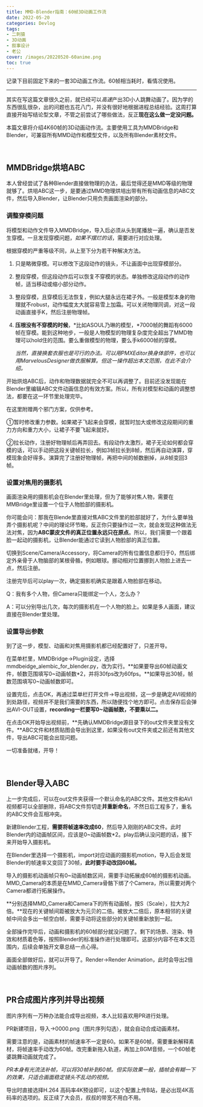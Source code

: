 ```yaml
---
title: MMD-Blender指南：60帧3D动画工作流
date: 2022-05-20
categories: Devlog
tags: 
- 二刺猿
- 3D动画
- 叙事设计
- 老公
cover: /images/20220520-60anime.png
toc: true
---
```

记录下目前固定下来的一套3D动画工作流。60帧相当耗时，看情况使用。

<!--more-->

___

其实在写这篇文章很久之前，就已经可以*高速*产出3D小人跳舞动画了。因为学的东西很乱很杂，出的问题也五花八门，并没有很好地根据进程总结经验。这周打算直接开始写结论型文章，不管之前尝试了哪些做法，反正**现在这么做一定没问题。**

本篇文章将介绍4K60帧的3D动画动作流。主要使用工具为MMDBridge和Blender，可兼容所有MMD动作和模型文件，以及所有Blender素材文件。

<br/>

## MMDBridge烘培ABC

本人曾经尝试了各种Blender直接做物理的办法，最后觉得还是MMD等级的物理就够了。烘培ABC这一步，是要通过MMD物理烘培出带有所有动画信息的ABC文件，然后导入Blender，让Blender只用负责画面渲染的部分。

### 调整穿模问题

将模型和动作文件导入MMDBridge，导入后必须从头到尾播放一遍，确认是否发生穿模。一旦发现穿模问题，*如果不摆烂的话*，需要进行对应处理。

根据穿模的严重等级不同，从上至下分为若干种解决方法。

1. 只是略微穿模。可以修改下这段动作的镜头，不让画面中出现穿模部分。

2. 整段穿模，但这段动作后可以恢复不穿模的状态。单独修改这段动作的动作帧，适当移动或缩小部分动作。

3. 整段穿模，且穿模后无法恢复，例如大腿永远在裙子外。一般是模型本身的物理就不robust，动作幅度太大就容易雪上加霜。可以关闭物理同调，对这一段动画直接手K，然后注册物理帧。

4. **压根没有不穿模的时候**，*比如ASOUL乃琳的模型，*7000帧的舞蹈有6000帧在穿模。能到这种地步，一般是人物模型的物理复杂度完全超出了MMD物理可以hold住的范围。要么重做模型的物理，要么手k6000帧的穿模。

   *当然，直接换套衣服也是可行的办法。可以用PMXEditor换身体部件，也可以用MarvelousDesigner做衣服解算。但这一操作超出本文范围，在此不会介绍。*

开始烘焙ABC后，动作和物理数据就完全不可以再调整了。目前还没发现能在Blender里编辑ABC文件动画信息的有效方案。所以，所有对模型和动画的调整想法，都要在这一环节里处理完毕。

在这里附赠两个邪门方案，仅供参考。

①暂时修改重力参数。如果裙子飞起来会穿模，就暂时加大或修改这段期间的重力方向和重力大小，让裙子不要飞起来就好。

②拉长动作，注册好物理帧后再弄回去。有段动作太激烈，裙子无论如何都会穿模的话，可以手动把这段关键帧拉长，例如3帧拉长到8帧，然后再自动演算，穿模现象会好得多。演算完了注册好物理帧，再把中间的帧数删掉，从8帧变回3帧。

### 设置对焦用的摄影机

画面渲染用的摄影机会在Blender里处理，但为了能够对焦人物，需要在MMBridge里设置一个位于人物脸部的摄影机。

你可能会问：那我在Blende里直接对焦ABC文件里的脸部就好了，为什么要单独弄个摄影机呢？中间的理论环节略，反正你只要操作过一次，就会发现这种做法无法对焦，因为**ABC蒙皮文件的真正位置永远只在原点**。所以，我们需要一个跟着脸一起动的摄影机，让Blender能通过它读到人物脸部的真正位置。

切换到Scene/Camera/Accessory，将Camera的所有位置信息都归于0，然后绑定外亲骨于人物脑部的某根骨骼，例如眼球。挪动相对位置挪到人物脸上进去一点，然后注册。

注册完毕后可以play一次，确定摄影机确实是跟着人物脸部在移动。

Q：我有多个人物，但Camera只能绑定一个人，怎么办？

A：可以分别导出几次，每次的摄影机在一个人物的脸上。如果是多人画面，建议直接在Blender里处理。

### 设置导出参数

到了这一步，模型、动画和对焦用摄影机都已经配置好了，只差开导。

在菜单栏里，MMDBridge→Plugin设定，选择mmdbeidge_alembic_for_blender.py，改为实行。**如果要导出60帧动画文件，帧数范围填写0~动画帧数*2，并将30fps改为60fps。**如果导出30帧，帧数范围填写0~动画帧数即可。

设置完后，点击OK，再通过菜单栏打开文件→导出视频，这一步是确定AVI视频的到处路径，视频并不是我们需要的东西，所以随便找个地方即可。点击保存后会弹出AVI-OUT设置，**recording一栏要写0~动画帧数，不要乘以二。**

在点击OK开始导出视频前，**先确认MMDBridge源目录下的out文件夹里没有文件。**ABC文件和材质贴图会导出到这里，如果没有out文件夹或之前还有其他文件，导出ABC可能会出现问题。

一切准备就绪，开导！

<br/>

## Blender导入ABC

上一步完成后，可以在out文件夹获得一个默认命名的ABC文件。其他文件和AVI视频都可以全部删除，将ABC文件剪切走**并重新命名**，不然日后工程多了，重名的ABC文件会互相冲突。

新建Blender工程，**需要将帧速率改成60**，然后导入刚刚的ABC文件。此时Blender内的动画帧区间，应该是0~动画帧数*2。play后确认没问题的话，接下来开始导入摄影机。

在Blender里选择一个摄影机，import对应动画的摄影机motion，导入后会发现Blender的帧速率又变回了30帧，**此时要手动改回60帧。**

导入的摄影机动画帧只有0~动画帧数区间，需要手动拓展成60帧的摄影机动画。MMD_Camera的本质是在MMD_Camera骨骼下绑了个Camera，所以需要对两个Camera都进行拓展操作。

**分别选择MMD_Camera和Camera下的所有动画帧，按S（Scale），拉大为2倍。**现在的关键帧间距被放大为元贝的二倍。被放大二倍后，原本相邻的关键帧中间会多出一帧空白帧，需要手动将这些部分的关键帧重新放到一起。

全部操作完毕后，动画和摄影机的60帧部分就没问题了。剩下的场景、渲染、特效和材质着色等，按照Blender的标准操作进行处理即可。这部分内容不在本文范围内，后续会单独开文章总结一点心得。

画面全部做好后，就可以开导了。Render→Render Animation，此时会导出2倍动画帧数的图片序列。

<br/>

## PR合成图片序列并导出视频

图片序列有一万种办法能合成导出视频，本人比较喜欢用PR进行处理。

PR新建项目，导入→0000.png（图片序列勾选），就会自动合成动画素材。

需要注意的是，动画素材的帧速率不一定是60。如果不是60帧，需要重新解释素材，将帧速率手动改为60帧。改完重新拖入轨道，再加上BGM音频，一个60帧老婆跳舞动画就完成了。

*PR本身有光流法补帧，可以将30帧补到60帧。但实际效果一般，插帧会有糊一下的效果，只适合画面稳定镜头不乱动的视频。*

导出时直接选择H.264 高码率4K预设即可，以这个配置上传B站，是必出现4K高码率的选项的。反正续了大会员，叔叔的带宽不用白不用。

<br/>
